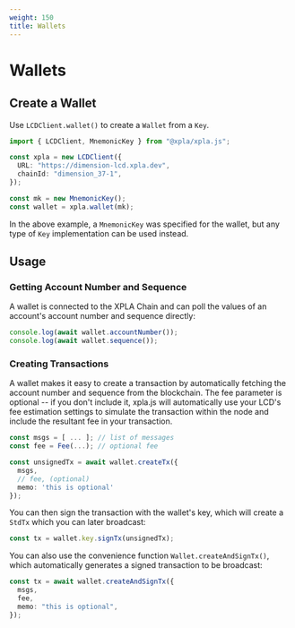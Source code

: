 ```yaml
---
weight: 150
title: Wallets
---
```


# Wallets

## Create a Wallet

Use `LCDClient.wallet()` to create a `Wallet` from a `Key`.

```ts
import { LCDClient, MnemonicKey } from "@xpla/xpla.js";

const xpla = new LCDClient({
  URL: "https://dimension-lcd.xpla.dev",
  chainId: "dimension_37-1",
});

const mk = new MnemonicKey();
const wallet = xpla.wallet(mk);
```

In the above example, a `MnemonicKey` was specified for the wallet, but any type of `Key` implementation can be used instead.

## Usage

### Getting Account Number and Sequence

A wallet is connected to the XPLA Chain and can poll the values of an account's account number and sequence directly:

```ts
console.log(await wallet.accountNumber());
console.log(await wallet.sequence());
```

### Creating Transactions

A wallet makes it easy to create a transaction by automatically fetching the account number and sequence from the blockchain. The fee parameter is optional -- if you don't include it, xpla.js will automatically use your LCD's fee estimation settings to simulate the transaction within the node and include the resultant fee in your transaction.

```ts
const msgs = [ ... ]; // list of messages
const fee = Fee(...); // optional fee

const unsignedTx = await wallet.createTx({
  msgs,
  // fee, (optional)
  memo: 'this is optional'
});
```

You can then sign the transaction with the wallet's key, which will create a `StdTx` which you can later broadcast:

```ts
const tx = wallet.key.signTx(unsignedTx);
```

You can also use the convenience function `Wallet.createAndSignTx()`, which automatically generates a signed transaction to be broadcast:

```ts
const tx = await wallet.createAndSignTx({
  msgs,
  fee,
  memo: "this is optional",
});
```
